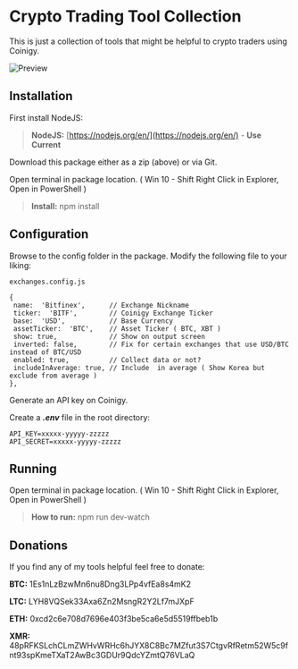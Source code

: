 # Crypto Trading Tool Collection

This is just a collection of tools that might be helpful to crypto traders using Coinigy.

![Preview](https://i.imgur.com/Bhbog7P.png)

## Installation

First install NodeJS:
> **NodeJS:** [https://nodejs.org/en/](https://nodejs.org/en/) - **Use Current**

Download this package either as a zip (above) or via Git.

Open terminal in package location. ( Win 10 - Shift Right Click in Explorer, Open in PowerShell )

> **Install:** npm install

## Configuration

Browse to the config folder in the package. Modify the following file to your liking:

    exchanges.config.js

    {
     name:  'Bitfinex',      // Exchange Nickname
     ticker:  'BITF',        // Coinigy Exchange Ticker
     base:  'USD',           // Base Currency
     assetTicker:  'BTC',    // Asset Ticker ( BTC, XBT )
     show: true,             // Show on output screen
     inverted: false,        // Fix for certain exchanges that use USD/BTC instead of BTC/USD
     enabled: true,          // Collect data or not?
     includeInAverage: true, // Include  in average ( Show Korea but exclude from average )
    },

Generate an API key on Coinigy.

Create a ***.env*** file in the root directory:

    API_KEY=xxxxx-yyyyy-zzzzz
    API_SECRET=xxxxx-yyyyy-zzzzz

## Running

Open terminal in package location. ( Win 10 - Shift Right Click in Explorer, Open in PowerShell )

> **How to run:** npm run dev-watch

## Donations

If you find any of my tools helpful feel free to donate:

**BTC:** 1Es1nLzBzwMn6nu8Dng3LPp4vfEa8s4mK2

**LTC:** LYH8VQSek33Axa6Zn2MsngR2Y2Lf7mJXpF

**ETH:** 0xcd2c6e708d7696e403f3be5ca6e5d5519ffbeb1b

**XMR:** 48pRFKSLchCLmZWHvWRHc6hJYX8C8Bc7MZfut3S7CtgvRfRetm52W5c9fnt93spKmeTXaT2AwBc3GDUr9QdcYZmtQ76VLaQ
